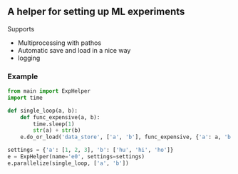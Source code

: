 ## A helper for setting up ML experiments

Supports
- Multiprocessing with pathos
- Automatic save and load in a nice way
- logging

### Example
```python
from main import ExpHelper
import time

def single_loop(a, b):
    def func_expensive(a, b):
        time.sleep(1)
        str(a) + str(b)
    e.do_or_load('data_store', ['a', 'b'], func_expensive, {'a': a, 'b': b})

settings = {'a': [1, 2, 3], 'b': ['hu', 'hi', 'ho']}
e = ExpHelper(name='e0', settings=settings)
e.parallelize(single_loop, ['a', 'b'])
```